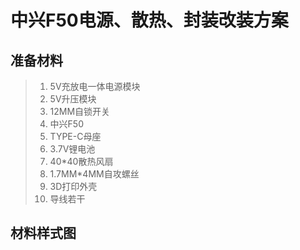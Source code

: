 # 中兴F50电源、散热、封装改装方案

## 准备材料

> 1. 5V充放电一体电源模块
> 2. 5V升压模块
> 3. 12MM自锁开关
> 4. 中兴F50
> 5. TYPE-C母座
> 6. 3.7V锂电池
> 7. 40*40散热风扇
> 8. 1.7MM*4MM自攻螺丝
> 9. 3D打印外壳
> 10. 导线若干

## 材料样式图
